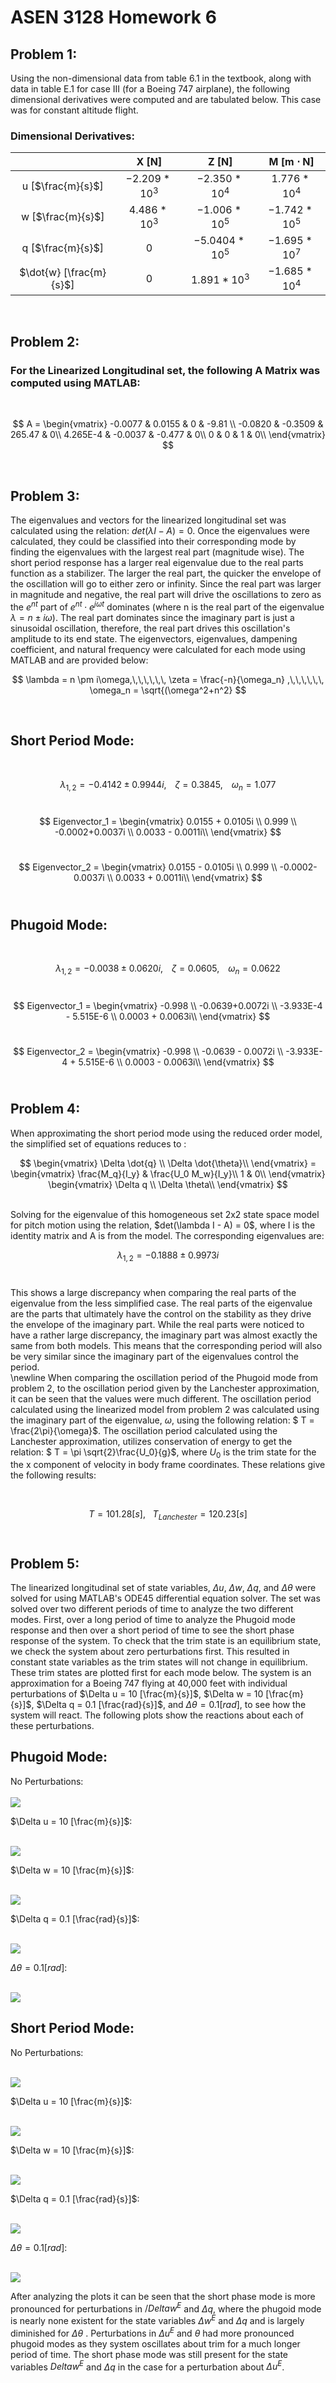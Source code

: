 
# ASEN 3128 Homework 6

## Problem 1:
Using the non-dimensional data from table 6.1 in the textbook, along with data in table E.1 for case III (for a Boeing 747 airplane), the following dimensional derivatives were computed and are tabulated below. This case was for constant altitude flight.


### Dimensional Derivatives:
|                         | **X [N]**     | **Z [N]**       | **M [m $\cdot$ N]** |
|:-----------------------:|:-------------:|:---------------:|:-------------------:|
| u [$\frac{m}{s}$]       | $-2.209*10^3$ |  $-2.350*10^4$  |  $1.776*10^4$       |
| w [$\frac{m}{s}$]       |  $4.486*10^3$ |  $-1.006*10^5$  |  $-1.742*10^5$      |
| q [$\frac{m}{s}$]       |  0            |  $-5.0404*10^5$ |  $-1.695*10^7$      |
| $\dot{w} [\frac{m}{s}$] |  0            |  $1.891*10^3$   |  $-1.685*10^4$      |

<br/>

## Problem 2:

### For the Linearized Longitudinal set, the following A Matrix was computed using MATLAB:
<br/>

$$
A =
\begin{vmatrix}
-0.0077 & 0.0155 & 0 & -9.81 \\
-0.0820 & -0.3509 & 265.47 & 0\\
4.265E-4 & -0.0037 & -0.477 & 0\\
0 & 0 & 1 & 0\\
\end{vmatrix}
$$

<br/>

## Problem 3:
The eigenvalues and vectors for the linearized longitudinal set was calculated using the relation: $det(\lambda I - A) = 0$. Once the eigenvalues were calculated, they could be classified into their corresponding mode by finding the eigenvalues with the largest real part (magnitude wise). The short period response has a larger real eigenvalue due to the real parts function as a stabilizer. The larger the real part, the quicker the envelope of the oscillation will go to either zero or infinity. Since the real part was larger in magnitude and negative, the real part will drive the oscillations to zero as the $e^{n t}$ part of $e^{n t}\cdot e^{j\omega t}$ dominates (where n is the real part of the eigenvalue $\lambda = n \pm i\omega$). The real part dominates since the imaginary part is just a sinusoidal oscillation, therefore, the real part drives this oscillation's amplitude to its end state. The eigenvectors, eigenvalues, dampening coefficient, and natural frequency were calculated for each mode  using MATLAB and are provided below:
<br/>

$$
\lambda = n \pm i\omega,\,\,\,\,\,\, \zeta = \frac{-n}{\omega_n}  ,\,\,\,\,\,\, \omega_n = \sqrt{(\omega^2+n^2}
$$

<br/>

## Short Period Mode:
<br/>

$$
\lambda_{1,2} = -0.4142 \pm 0.9944i ,\,\,\,\,\,\, \zeta = 0.3845  ,\,\,\,\,\,\, \omega_n = 1.077
$$
<br/>

$$
Eigenvector_1 =
\begin{vmatrix}
0.0155 + 0.0105i \\
0.999 \\
-0.0002+0.0037i \\
0.0033 - 0.0011i\\
\end{vmatrix}
$$
<br/>

$$
Eigenvector_2 =
\begin{vmatrix}
0.0155 - 0.0105i \\
0.999 \\
-0.0002-0.0037i \\
0.0033 + 0.0011i\\
\end{vmatrix}
$$
<br/>

## Phugoid Mode:
<br/>

$$
\lambda_{1,2} = -0.0038 \pm 0.0620i ,\,\,\,\,\,\, \zeta = 0.0605  ,\,\,\,\,\,\, \omega_n = 0.0622
$$
<br/>

$$
Eigenvector_1 =
\begin{vmatrix}
-0.998 \\
-0.0639+0.0072i \\
-3.933E-4 - 5.515E-6 \\
0.0003 + 0.0063i\\
\end{vmatrix}
$$
<br/>

$$
Eigenvector_2 =
\begin{vmatrix}
-0.998 \\
-0.0639 - 0.0072i \\
-3.933E-4 + 5.515E-6 \\
0.0003 - 0.0063i\\
\end{vmatrix}
$$
<br/>

## Problem 4:
When approximating the short period mode using the reduced order model, the simplified set of equations reduces to :

$$
\begin{vmatrix}
\Delta \dot{q} \\
\Delta \dot{\theta}\\
\end{vmatrix} =
\begin{vmatrix}
\frac{M_q}{I_y} & \frac{U_0 M_w}{I_y}\\
1 & 0\\
\end{vmatrix}
\begin{vmatrix}
\Delta q \\
\Delta \theta\\
\end{vmatrix}
$$



<br/>
Solving for the eigenvalue of this homogeneous set 2x2 state space model for pitch motion using the relation, $det(\lambda I - A) = 0$, where I is the identity matrix and A is from the model. The corresponding eigenvalues are:
<br/>

$$
\lambda_{1,2} = -0.1888 \pm 0.9973i 
$$
<br/>

 This shows a large discrepancy when comparing the real parts of the eigenvalue from the less simplified case. The real parts of the eigenvalue are the parts that ultimately have the control on the stability as they drive the envelope of the imaginary part. While the real parts were noticed to have a rather large discrepancy, the imaginary part was almost exactly the same from both models. This means that the corresponding period will also be very similar since the imaginary part of the eigenvalues control the period.  
 \newline
 When comparing the oscillation period of the Phugoid mode from problem 2, to the oscillation period given by the Lanchester approximation, it can be seen that the values were much different.
 The oscillation period calculated using the linearized model from problem 2 was calculated using the imaginary part of the eigenvalue, $\omega$, using the following relation: $ T = \frac{2\pi}{\omega}$. The oscillation period calculated using the Lanchester approximation, utilizes conservation of energy to get the relation: $ T = \pi \sqrt{2}\frac{U_0}{g}$, where $U_0$ is the trim state for the the x component of velocity in body frame coordinates. These relations give the following results:
 
 <br/>

$$
 T = 101.28 [s] ,\,\,\,\,\,T_{Lanchester} = 120.23 [s] 
$$
<br/>
 
## Problem 5:
 The linearized longitudinal set of state variables, $\Delta u$, $\Delta w$, $\Delta q$, and $\Delta \theta$ were solved for using MATLAB's ODE45 differential equation solver. The set was solved over two different periods of time to analyze the two different modes. First, over a long period of time to analyze the Phugoid mode response and then over a short period of time to see the short phase response of the system. To check that the trim state is an equilibrium state, we check the system about zero perturbations first. This resulted in constant state variables as the trim states will not change in equilibrium. These trim states are plotted first for each mode below. The system is an approximation for a Boeing 747 flying at 40,000 feet with individual perturbations of $\Delta u = 10 [\frac{m}{s}]$, $\Delta w = 10 [\frac{m}{s}]$, $\Delta q = 0.1 [\frac{rad}{s}]$, and $\Delta \theta = 0.1 [rad]$, to see how the system will react. The following plots show the reactions about each of these perturbations.
 
## Phugoid Mode:

No Perturbations:<br/> <br/>
<img src="./Images/Phu_none.jpg" />

$\Delta u = 10 [\frac{m}{s}]$:<br/> <br/>

<img src="./Images/Phu_U.jpg" />

$\Delta w = 10 [\frac{m}{s}]$:<br/> <br/>

<img src="./Images/Phu_W.jpg" />

$\Delta q = 0.1 [\frac{rad}{s}]$:<br/> <br/>

<img src="./Images/Phu_q.jpg" />

$\Delta \theta = 0.1 [rad]$:<br/> <br/>

<img src="./Images/Phu_theta.jpg" />

## Short Period Mode:

No Perturbations:<br/> <br/>

<img src="./Images/SP_none.jpg" />

$\Delta u = 10 [\frac{m}{s}]$:<br/> <br/>

<img src="./Images/SP_U.jpg" />

$\Delta w = 10 [\frac{m}{s}]$:<br/> <br/>

<img src="./Images/SP_W.jpg" />

$\Delta q = 0.1 [\frac{rad}{s}]$:<br/> <br/>

<img src="./Images/SP_q.jpg" />

$\Delta \theta = 0.1 [rad]$:<br/> <br/>

<img src="./Images/SP_theta.jpg" />


After analyzing the plots it can be seen that the short phase mode is more pronounced for perturbations in $/Delta w^E$ and $\Delta q$, where the phugoid mode is nearly none existent for the state variables $\Delta w^E$ and $\Delta q$ and is largely diminished for $\Delta \theta$ . Perturbations in $\Delta u^E$ and $\theta$ had more pronounced phugoid modes as they system oscillates about trim for a much longer period of time. The short phase mode was still present for the state variables  $Delta w^E$ and $\Delta q$ in the case for a perturbation about $\Delta u^E$.
